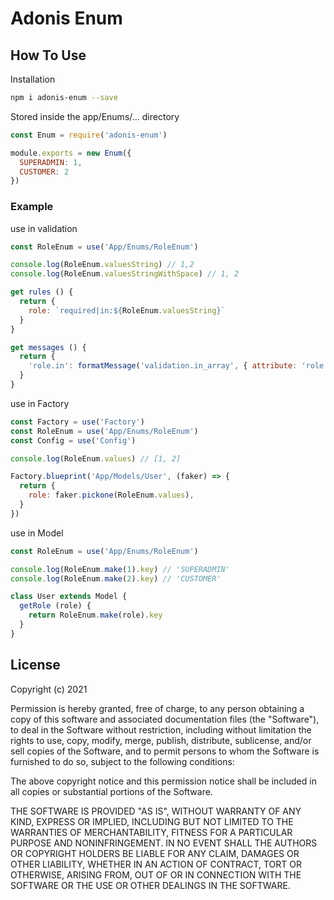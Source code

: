 # Adonis Enum

## How To Use
Installation
```bash
npm i adonis-enum --save
```

Stored inside the app/Enums/... directory
```javascript
const Enum = require('adonis-enum')

module.exports = new Enum({
  SUPERADMIN: 1,
  CUSTOMER: 2
})
```
### Example
use in validation
```javascript
const RoleEnum = use('App/Enums/RoleEnum')

console.log(RoleEnum.valuesString) // 1,2
console.log(RoleEnum.valuesStringWithSpace) // 1, 2

get rules () {
  return {
    role: `required|in:${RoleEnum.valuesString}`
  }
}

get messages () {
  return {
    'role.in': formatMessage('validation.in_array', { attribute: 'role', other: RoleEnum.valuesStringWithSpace })
  }
}
```

use in Factory
```javascript
const Factory = use('Factory')
const RoleEnum = use('App/Enums/RoleEnum')
const Config = use('Config')

console.log(RoleEnum.values) // [1, 2]

Factory.blueprint('App/Models/User', (faker) => {
  return {
    role: faker.pickone(RoleEnum.values),
  }
})
```

use in Model
```javascript
const RoleEnum = use('App/Enums/RoleEnum')

console.log(RoleEnum.make(1).key) // 'SUPERADMIN'
console.log(RoleEnum.make(2).key) // 'CUSTOMER'

class User extends Model {
  getRole (role) {
    return RoleEnum.make(role).key
  }
}
```


## License
Copyright (c) 2021

Permission is hereby granted, free of charge, to any person obtaining a copy of this software and associated documentation files (the "Software"), to deal in the Software without restriction, including without limitation the rights to use, copy, modify, merge, publish, distribute, sublicense, and/or sell copies of the Software, and to permit persons to whom the Software is furnished to do so, subject to the following conditions:

The above copyright notice and this permission notice shall be included in all copies or substantial portions of the Software.

THE SOFTWARE IS PROVIDED "AS IS", WITHOUT WARRANTY OF ANY KIND, EXPRESS OR IMPLIED, INCLUDING BUT NOT LIMITED TO THE WARRANTIES OF MERCHANTABILITY, FITNESS FOR A PARTICULAR PURPOSE AND NONINFRINGEMENT. IN NO EVENT SHALL THE AUTHORS OR COPYRIGHT HOLDERS BE LIABLE FOR ANY CLAIM, DAMAGES OR OTHER LIABILITY, WHETHER IN AN ACTION OF CONTRACT, TORT OR OTHERWISE, ARISING FROM, OUT OF OR IN CONNECTION WITH THE SOFTWARE OR THE USE OR OTHER DEALINGS IN THE SOFTWARE.
